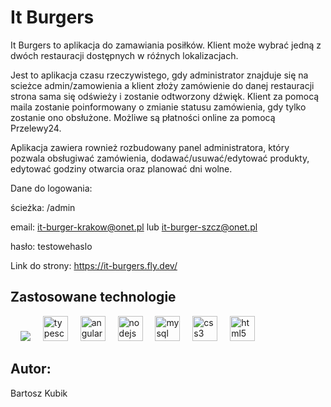# It Burgers

It Burgers to aplikacja do zamawiania posiłków. Klient może wybrać jedną z dwóch restauracji dostępnych w róźnych lokalizacjach. 

Jest to aplikacja czasu rzeczywistego, gdy administrator znajduje się 
na scieżce admin/zamowienia a klient złoży zamówienie do danej restauracji strona sama się odświeży i zostanie odtworzony dźwięk. Klient za pomocą maila zostanie poinformowany o zmianie statusu zamówienia,
gdy tylko zostanie ono obsłużone. Możliwe są płatności online za pomocą Przelewy24. 

Aplikacja zawiera rownież rozbudowany panel administratora, który pozwala obsługiwać zamówienia, dodawać/usuwać/edytować produkty, 
edytować godziny otwarcia oraz planować dni wolne. 

Dane do logowania:

ścieżka: /admin

email: it-burger-krakow@onet.pl lub it-burger-szcz@onet.pl

hasło: testowehaslo

Link do strony: https://it-burgers.fly.dev/
## Zastosowane technologie

<div align="left">
  <img width="12" />
  <img src="https://cdn.jsdelivr.net/gh/devicons/devicon@latest/icons/dotnetcore/dotnetcore-original.svg" />
  <img width="12" />
  <img src="https://cdn.jsdelivr.net/gh/devicons/devicon/icons/typescript/typescript-original.svg" height="40" alt="typescript logo"  />
  <img width="12" />
  <img src="https://cdn.jsdelivr.net/gh/devicons/devicon/icons/angularjs/angularjs-original.svg" height="40" alt="angularjs logo"  />
  <img width="12" />
  <img src="https://cdn.jsdelivr.net/gh/devicons/devicon/icons/nodejs/nodejs-original.svg" height="40" alt="nodejs logo"  />
  <img width="12" />
  <img src="https://cdn.jsdelivr.net/gh/devicons/devicon/icons/mysql/mysql-original.svg" height="40" alt="mysql logo"  />
  <img width="12" />
  <img src="https://cdn.jsdelivr.net/gh/devicons/devicon/icons/css3/css3-original.svg" height="40" alt="css3 logo"  />
  <img width="12" />
  <img src="https://cdn.jsdelivr.net/gh/devicons/devicon/icons/html5/html5-original.svg" height="40" alt="html5 logo"  />
</div>

## Autor:
Bartosz Kubik
